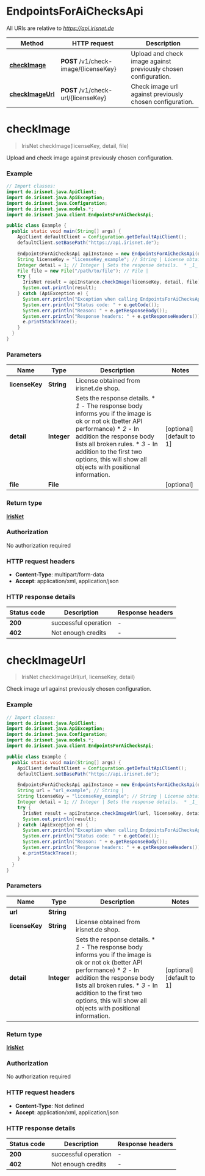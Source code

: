 # EndpointsForAiChecksApi

All URIs are relative to *https://api.irisnet.de*

Method | HTTP request | Description
------------- | ------------- | -------------
[**checkImage**](EndpointsForAiChecksApi.md#checkImage) | **POST** /v1/check-image/{licenseKey} | Upload and check image against previously chosen configuration.
[**checkImageUrl**](EndpointsForAiChecksApi.md#checkImageUrl) | **POST** /v1/check-url/{licenseKey} | Check image url against previously chosen configuration.


<a name="checkImage"></a>
# **checkImage**
> IrisNet checkImage(licenseKey, detail, file)

Upload and check image against previously chosen configuration.

### Example
```java
// Import classes:
import de.irisnet.java.ApiClient;
import de.irisnet.java.ApiException;
import de.irisnet.java.Configuration;
import de.irisnet.java.models.*;
import de.irisnet.java.client.EndpointsForAiChecksApi;

public class Example {
  public static void main(String[] args) {
    ApiClient defaultClient = Configuration.getDefaultApiClient();
    defaultClient.setBasePath("https://api.irisnet.de");

    EndpointsForAiChecksApi apiInstance = new EndpointsForAiChecksApi(defaultClient);
    String licenseKey = "licenseKey_example"; // String | License obtained from irisnet.de shop.
    Integer detail = 1; // Integer | Sets the response details.  * _1_ - The response body informs you if the image is ok or not ok (better API performance) * _2_ - In addition the response body lists all broken rules. * _3_ - In addition to the first two options, this will show all objects with positional information.
    File file = new File("/path/to/file"); // File | 
    try {
      IrisNet result = apiInstance.checkImage(licenseKey, detail, file);
      System.out.println(result);
    } catch (ApiException e) {
      System.err.println("Exception when calling EndpointsForAiChecksApi#checkImage");
      System.err.println("Status code: " + e.getCode());
      System.err.println("Reason: " + e.getResponseBody());
      System.err.println("Response headers: " + e.getResponseHeaders());
      e.printStackTrace();
    }
  }
}
```

### Parameters

Name | Type | Description  | Notes
------------- | ------------- | ------------- | -------------
 **licenseKey** | **String**| License obtained from irisnet.de shop. |
 **detail** | **Integer**| Sets the response details.  * _1_ - The response body informs you if the image is ok or not ok (better API performance) * _2_ - In addition the response body lists all broken rules. * _3_ - In addition to the first two options, this will show all objects with positional information. | [optional] [default to 1]
 **file** | **File**|  | [optional]

### Return type

[**IrisNet**](IrisNet.md)

### Authorization

No authorization required

### HTTP request headers

 - **Content-Type**: multipart/form-data
 - **Accept**: application/xml, application/json

### HTTP response details
| Status code | Description | Response headers |
|-------------|-------------|------------------|
**200** | successful operation |  -  |
**402** | Not enough credits |  -  |

<a name="checkImageUrl"></a>
# **checkImageUrl**
> IrisNet checkImageUrl(url, licenseKey, detail)

Check image url against previously chosen configuration.

### Example
```java
// Import classes:
import de.irisnet.java.ApiClient;
import de.irisnet.java.ApiException;
import de.irisnet.java.Configuration;
import de.irisnet.java.models.*;
import de.irisnet.java.client.EndpointsForAiChecksApi;

public class Example {
  public static void main(String[] args) {
    ApiClient defaultClient = Configuration.getDefaultApiClient();
    defaultClient.setBasePath("https://api.irisnet.de");

    EndpointsForAiChecksApi apiInstance = new EndpointsForAiChecksApi(defaultClient);
    String url = "url_example"; // String | 
    String licenseKey = "licenseKey_example"; // String | License obtained from irisnet.de shop.
    Integer detail = 1; // Integer | Sets the response details.  * _1_ - The response body informs you if the image is ok or not ok (better API performance) * _2_ - In addition the response body lists all broken rules. * _3_ - In addition to the first two options, this will show all objects with positional information.
    try {
      IrisNet result = apiInstance.checkImageUrl(url, licenseKey, detail);
      System.out.println(result);
    } catch (ApiException e) {
      System.err.println("Exception when calling EndpointsForAiChecksApi#checkImageUrl");
      System.err.println("Status code: " + e.getCode());
      System.err.println("Reason: " + e.getResponseBody());
      System.err.println("Response headers: " + e.getResponseHeaders());
      e.printStackTrace();
    }
  }
}
```

### Parameters

Name | Type | Description  | Notes
------------- | ------------- | ------------- | -------------
 **url** | **String**|  |
 **licenseKey** | **String**| License obtained from irisnet.de shop. |
 **detail** | **Integer**| Sets the response details.  * _1_ - The response body informs you if the image is ok or not ok (better API performance) * _2_ - In addition the response body lists all broken rules. * _3_ - In addition to the first two options, this will show all objects with positional information. | [optional] [default to 1]

### Return type

[**IrisNet**](IrisNet.md)

### Authorization

No authorization required

### HTTP request headers

 - **Content-Type**: Not defined
 - **Accept**: application/xml, application/json

### HTTP response details
| Status code | Description | Response headers |
|-------------|-------------|------------------|
**200** | successful operation |  -  |
**402** | Not enough credits |  -  |

